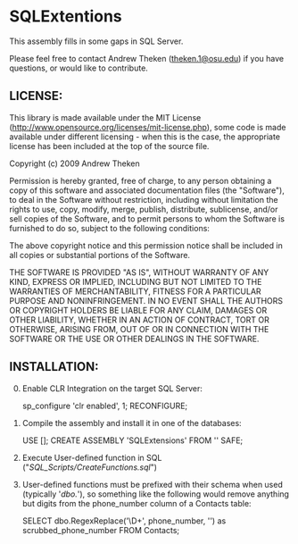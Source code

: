 # SQLExtentions

This assembly fills in some gaps in SQL Server. 

Please feel free to contact Andrew Theken (theken.1@osu.edu) if you have questions, or would like to contribute.

## LICENSE:

This library is made available under the MIT License (http://www.opensource.org/licenses/mit-license.php), some code is made available under different licensing - when this is the case, the appropriate license has been included at the top of the source file.

Copyright (c) 2009 Andrew Theken

Permission is hereby granted, free of charge, to any person obtaining a copy
of this software and associated documentation files (the "Software"), to deal
in the Software without restriction, including without limitation the rights
to use, copy, modify, merge, publish, distribute, sublicense, and/or sell
copies of the Software, and to permit persons to whom the Software is
furnished to do so, subject to the following conditions:

The above copyright notice and this permission notice shall be included in
all copies or substantial portions of the Software.

THE SOFTWARE IS PROVIDED "AS IS", WITHOUT WARRANTY OF ANY KIND, EXPRESS OR
IMPLIED, INCLUDING BUT NOT LIMITED TO THE WARRANTIES OF MERCHANTABILITY,
FITNESS FOR A PARTICULAR PURPOSE AND NONINFRINGEMENT. IN NO EVENT SHALL THE
AUTHORS OR COPYRIGHT HOLDERS BE LIABLE FOR ANY CLAIM, DAMAGES OR OTHER
LIABILITY, WHETHER IN AN ACTION OF CONTRACT, TORT OR OTHERWISE, ARISING FROM,
OUT OF OR IN CONNECTION WITH THE SOFTWARE OR THE USE OR OTHER DEALINGS IN
THE SOFTWARE.

## INSTALLATION:

0) Enable CLR Integration on the target SQL Server:
	
	sp_configure 'clr enabled', 1;
	RECONFIGURE;

1) Compile the assembly and install it in one of the databases:

	USE [*<databasename>*];
	CREATE ASSEMBLY 'SQLExtensions' FROM '*<path to the compiled dll>*' SAFE;

2) Execute User-defined function in SQL ("_SQL_Scripts/CreateFunctions.sql_")

3) User-defined functions must be prefixed with their schema when used (typically '_dbo._'), so something like the following would remove anything but digits from the phone_number column of a Contacts table:

	SELECT dbo.RegexReplace('\D+', phone_number, '') as scrubbed_phone_number FROM Contacts;
